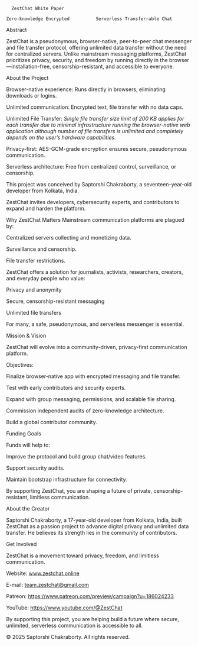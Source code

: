       ZestChat White Paper

    Zero-knowledge Encrypted          Serverless Transferrable Chat
    

Abstract

ZestChat is a pseudonymous, browser-native, peer-to-peer chat messenger and file transfer protocol, offering unlimited data transfer without the need for centralized servers. Unlike mainstream messaging platforms, ZestChat prioritizes privacy, security, and freedom by running directly in the browser—installation-free, censorship-resistant, and accessible to everyone.

About the Project

Browser-native experience: Runs directly in browsers, eliminating downloads or logins.

Unlimited communication: Encrypted text, file transfer with no data caps.

Unlimited File Transfer: *Single file transfer size limit of 200 KB applies for each transfer due to minimal infrastructure running the browser-native web application although number of file transfers is unlimited and completely depends on the user’s hardware capabilities.*

Privacy-first: AES-GCM-grade encryption ensures secure, pseudonymous communication.

Serverless architecture: Free from centralized control, surveillance, or censorship.

This project was conceived by Saptorshi Chakraborty, a seventeen-year-old developer from Kolkata, India. 

ZestChat invites developers, cybersecurity experts, and contributors to expand and harden the platform.

Why ZestChat Matters
Mainstream communication platforms are plagued by:

Centralized servers collecting and monetizing data.

Surveillance and censorship.

File transfer restrictions.

ZestChat offers a solution for journalists, activists, researchers, creators, and everyday people who value:

Privacy and anonymity

Secure, censorship-resistant messaging

Unlimited file transfers

For many, a safe, pseudonymous, and serverless messenger is essential.

Mission & Vision

ZestChat will evolve into a community-driven, privacy-first communication platform.

Objectives:

Finalize browser-native app with encrypted messaging and file transfer.

Test with early contributors and security experts.

Expand with group messaging, permissions, and scalable file sharing.

Commission independent audits of zero-knowledge architecture.

Build a global contributor community.

Funding Goals

Funds will help to:

Improve the protocol and build group chat/video features.

Support security audits.

Maintain bootstrap infrastructure for connectivity.

By supporting ZestChat, you are shaping a future of private, censorship-resistant, limitless communication.

About the Creator

Saptorshi Chakraborty, a 17-year-old developer from Kolkata, India, built ZestChat as a passion project to advance digital privacy and unlimited data transfer. He believes its strength lies in the community of contributors.

Get Involved

ZestChat is a movement toward privacy, freedom, and limitless communication.

Website: www.zestchat.online

E-mail: team.zestchat@gmail.com

Patreon: https://www.patreon.com/preview/campaign?u=186024233

YouTube: https://www.youtube.com/@ZestChat

By supporting this project, you are helping build a future where secure, unlimited, serverless communication is accessible to all.

© 2025 Saptorshi Chakraborty. All rights reserved.


